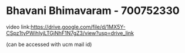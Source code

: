 # Bhavani Bhimavaram - 700752330
video link:https://drive.google.com/file/d/1MX5Y-CSpz1tyPWihlyjLTGjNhF1N7gZ3/view?usp=drive_link

(can be accessed with ucm mail id)
